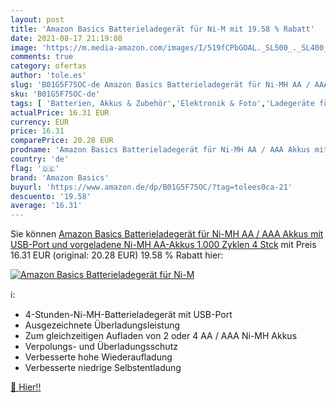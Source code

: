 ```yaml
---
layout: post
title: 'Amazon Basics Batterieladegerät für Ni-M mit 19.58 % Rabatt'
date: 2021-08-17 21:19:08
image: 'https://m.media-amazon.com/images/I/519fCPbGOAL._SL500_._SL400_.jpg'
comments: true
category: ofertas
author: 'tole.es'
slug: 'B01G5F75OC-de Amazon Basics Batterieladegerät für Ni-MH AA / AAA Akkus...'
sku: 'B01G5F75OC-de'
tags: [ 'Batterien, Akkus & Zubehör','Elektronik & Foto','Ladegeräte für Haushaltsbatterien','amazon basics', ]
actualPrice: 16.31 EUR
currency: EUR
price: 16.31
comparePrice: 20.28 EUR
prodname: 'Amazon Basics Batterieladegerät für Ni-MH AA / AAA Akkus mit USB-Port und vorgeladene Ni-MH AA-Akkus  1.000 Zyklen  4 Stck'
country: 'de'
flag: '🇩🇪'
brand: 'Amazon Basics'
buyurl: 'https://www.amazon.de/dp/B01G5F75OC/?tag=tolees0ca-21'
descuento: '19.58'
average: '16.31'
---
```


Sie können [Amazon Basics Batterieladegerät für Ni-MH AA / AAA Akkus mit USB-Port und vorgeladene Ni-MH AA-Akkus  1.000 Zyklen  4 Stck](https://www.amazon.de/dp/B01G5F75OC/?tag=tolees0ca-21) mit Preis 16.31 EUR (original: 20.28 EUR) 19.58 % Rabatt hier:

[![Amazon Basics Batterieladegerät für Ni-M](https://m.media-amazon.com/images/I/519fCPbGOAL._SL500_._SL400_.jpg)](https://www.amazon.de/dp/B01G5F75OC/?tag=tolees0ca-21)

ℹ️:

- 4-Stunden-Ni-MH-Batterieladegerät mit USB-Port
- Ausgezeichnete Überladungsleistung
- Zum gleichzeitigen Aufladen von 2 oder 4 AA / AAA Ni-MH Akkus
- Verpolungs- und Überladungsschutz
- Verbesserte hohe Wiederaufladung
- Verbesserte niedrige Selbstentladung

[🛒 Hier!!](https://www.amazon.de/dp/B01G5F75OC/?tag=tolees0ca-21)
